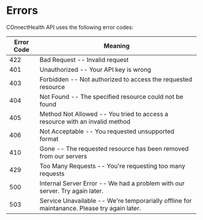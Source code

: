 # Errors

COnnectHealth API uses the following error codes:


Error Code | Meaning
---------- | -------
422 | Bad Request -- Invalid request
401 | Unauthorized -- Your API key is wrong
403 | Forbidden -- Not authorized to access the requested  resource
404 | Not Found -- The specified resource could not be found
405 | Method Not Allowed -- You tried to access a resource with an invalid method
406 | Not Acceptable -- You requested unsupported format
410 | Gone -- The requested resource has been removed from our servers
429 | Too Many Requests -- You're requesting too many requests
500 | Internal Server Error -- We had a problem with our server. Try again later.
503 | Service Unavailable -- We're temporarially offline for maintanance. Please try again later.

